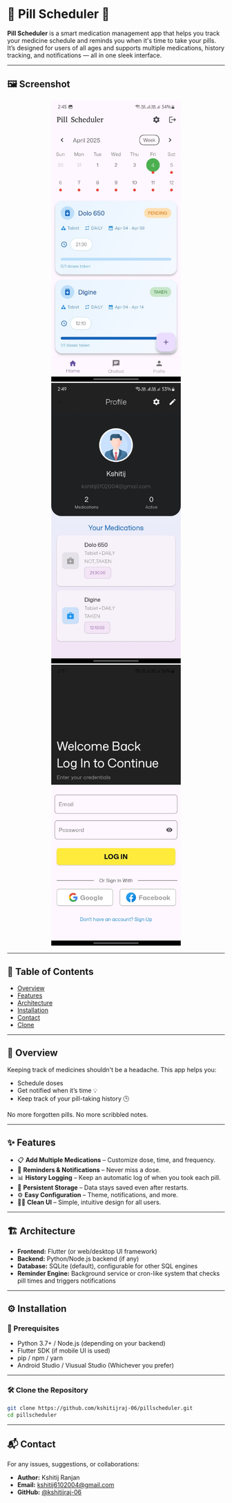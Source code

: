 # 💊 Pill Scheduler 📅

**Pill Scheduler** is a smart medication management app that helps you track your medicine schedule and reminds you when it's time to take your pills. It’s designed for users of all ages and supports multiple medications, history tracking, and notifications — all in one sleek interface.

---

## 🖼️ Screenshot

<div align="center">
  <img src="https://github.com/kshitijraj-06/Pill_Scheduler/blob/master/1.jpg" alt="Home Screen" width="300px" />
  <img src="https://github.com/kshitijraj-06/Pill_Scheduler/blob/master/2.jpg" alt="Medication List" width="300px" />
  <img src="https://github.com/kshitijraj-06/Pill_Scheduler/blob/master/3.jpg" alt="Reminder Setup" width="300px" />
</div>

---

## 📑 Table of Contents

- [Overview](#overview)
- [Features](#features)
- [Architecture](#architecture)
- [Installation](#installation)
- [Contact](#contact)
- [Clone](#clone_the_repository)

---

## 🌟 Overview

Keeping track of medicines shouldn't be a headache. This app helps you:

- Schedule doses
- Get notified when it’s time 💡
- Keep track of your pill-taking history 🕒

No more forgotten pills. No more scribbled notes.

---

## ✨ Features

- 📋 **Add Multiple Medications** – Customize dose, time, and frequency.
- 🔔 **Reminders & Notifications** – Never miss a dose.
- 📊 **History Logging** – Keep an automatic log of when you took each pill.
- 💾 **Persistent Storage** – Data stays saved even after restarts.
- ⚙️ **Easy Configuration** – Theme, notifications, and more.
- 🧑‍💻 **Clean UI** – Simple, intuitive design for all users.

---

## 🏗️ Architecture

- **Frontend:** Flutter (or web/desktop UI framework)
- **Backend:** Python/Node.js backend (if any)
- **Database:** SQLite (default), configurable for other SQL engines
- **Reminder Engine:** Background service or cron-like system that checks pill times and triggers notifications

---

## ⚙️ Installation

### 🔧 Prerequisites

- Python 3.7+ / Node.js (depending on your backend)
- Flutter SDK (if mobile UI is used)
- pip / npm / yarn
- Android Studio / Viusual Studio (Whichever you prefer)

---

### 🛠️  Clone the Repository
```bash
git clone https://github.com/kshitijraj-06/pillscheduler.git
cd pillscheduler
```
---

## 📬 Contact

For any issues, suggestions, or collaborations:

- **Author:** Kshitij Ranjan
- **Email:** kshitij6102004@gmail.com
- **GitHub:** [@kshitijraj-06](https://github.com/kshitijraj-06)

